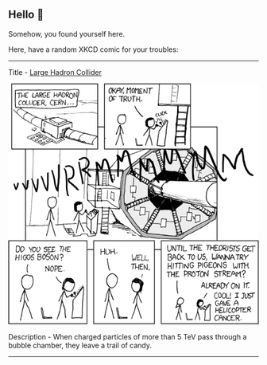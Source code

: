 ## Hello 👀

Somehow, you found yourself here.

Here, have a random XKCD comic for your troubles:

-----------------------------------

Title - [Large Hadron Collider](https://xkcd.com/401)

![Large Hadron Collider](./random_comic.png)

Description - When charged particles of more than 5 TeV pass through a bubble chamber, they leave a trail of candy.

-----------------------------------